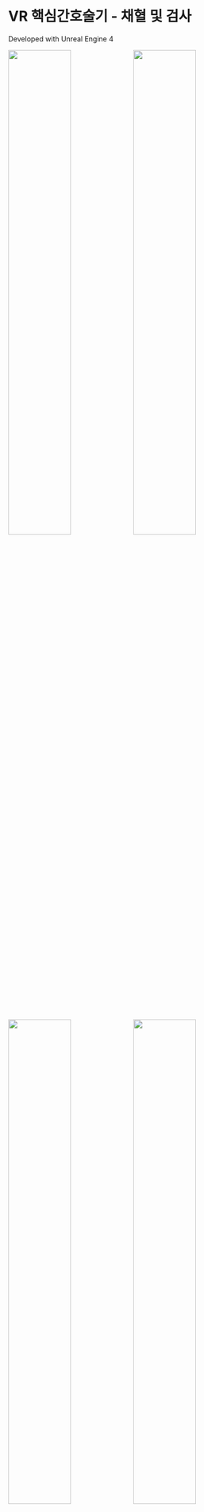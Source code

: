 # VR 핵심간호술기 - 채혈 및 검사

Developed with Unreal Engine 4

<img src="https://user-images.githubusercontent.com/92451281/210620714-b3157cb7-3061-47bc-96f0-5da89ed4fb72.png" width="50%" height="50%"><img src="https://user-images.githubusercontent.com/92451281/210620314-319ded32-1d77-43ab-8d66-5d5f9235869a.png" width="50%" height="50%"><img src="https://user-images.githubusercontent.com/92451281/210620384-b558b844-4b3b-44ff-a4fe-e8ad51175df0.png" width="50%" height="50%"><img src="https://user-images.githubusercontent.com/92451281/210620872-26aa430d-e094-441f-8eca-558dc3e84f53.png" width="50%" height="50%">

### [시연동영상](https://youtu.be/9srFcM9b2T0)

---
<핵심간호술기란?>   
한국간호교육평가원에서 제시한 간호사 직무수행 중 빈도와 중요도가 높은 간호술로서 간호사 양성 교육과정 중에 필수적으로 학습되고 성취되어야 할 기술을 의미합니다.

<채혈 및 검사>   
핵심기본간호술 평가항목 중 채혈 및 검사 컨텐츠를 Unreal Engine 4 로 개발하였습니다.   
Oculus Quest2를 사용하여 VR 컨텐츠로 학습할 수 있습니다.

---
<오류 해결>   

**1. 미 구현한 경고 스크립트 구현(2가지)**
- 채혈이 끝나기 전까지 잡고 있어야 합니다.   
버그 현상 : 채혈이 끝나지 않고 손을 떼면 경고 스크립트가 안뜨는 현상   
수정 방법 : 팔을 떼었을 때 이벤트를 바인딩해서 경고 스크립트를 구현했습니다. (그림 1 참고)   
- 잘못된 각도 입니다. 위쪽에서 삽입해주세요.   
버그 현상 : Tube에 주사기를 다른 각도로 삽입을 시도 했을 때 경고 스크립트가 안뜨는 현상   
수정 방법 : 각도가 틀렸을 때 이벤트를 바인딩해서 경고 스크립트를 구현했습니다. (그림 1 참고)   

![image](https://user-images.githubusercontent.com/92451281/212527603-f6bee934-14fb-4e1c-801b-22d187e37748.png)   
(그림 1)   

**2. 미구현한 Tube와 주사기 각도 체크**   
버그 현상 : 아무 각도에서 모두 Attach(주사기 삽입)가 되는 현상   
수정 방법 : Tube와 주사기를 내적해서 각도를 Tick에서 적당한 각도로 체크했습니다. 각도가 false이면 on wrong angle 이벤트 디스패처를 호출하고, Tube에 Attach 되지 않게 했습니다. (그림 2 참고)   

**3. 미구현한 팔과 주사기 각도 체크**   
버그 현상 : 팔과 주사기가 15도일 때만, Attach를 해서 삽입 해야 하는데, 바로 Attach가 되어버리는 현상   
수정 방법 : 팔과 주사기를 내적해서 각도를 Tick에서 적당한 각도로 체크, 각도가 false이면 주사기가 팔에 Attach 되지 않게 했습니다.(그림 2 참고)   

![image](https://user-images.githubusercontent.com/92451281/212527730-592e3290-4c98-49f7-86af-bead1724e360.png)   
(그림 2)   

**4. Tick에서 Delay 사용했던 부분 없애고, Tube 섞는 부분 재구현 (시간 관계없이 횟수에 따라 카운트)**   
버그 현상 : Tick에서 1초 간격으로 Delay를 사용해서 체크하다보니, 기울이고 가만히 있어도 섞이는 문제가 발생   
수정 방법 : 바닥과 튜브를 내적해서 각도를 Tick에서 적당한 각도로 체크했습니다. (그림 3 참고)   
처음엔, 튜브 섞기 카운트를 Tick에서 구현하다 보니 인티저 값이 한 번만 기울여도 급증하였습니다. 그래서 제가 생각한 방법으로 (그림 4, 5 참고)   
- Tube 내적 값이 -0.7 보다 작거나 같으면 인티저 값 1로 지정(첫 번째 섞임)
- 인티저 값 1이 Ture이고, Tube 내적 값이 -0.7보다 크면 한 번 섞였다는 것을 bool변수로 체크
- 한 번 섞인 것이 True이면, Tube 내적 값이 -0.7보다 작거나 같으면 인티저 값을 2로 지정 (두 번째 섞임)
- 인티저 값 2가 True이고, Tube 내적 값이 -0.7보다 크면 두 번 섞였다는 것을 bool변수로 체크
- 두 번 섞인 것이 True이면, Tube 내적 값이 -0.7보다 작거나 같으면 인티저 값 3으로 지정 (세 번째 섞임)
- 인티저 값이 3이 True이면, 이벤트 디스패처 호출
-> 바닥과 튜브 각도를 체크하여 구현   
![image](https://user-images.githubusercontent.com/92451281/212528004-d93fb2ca-63e5-4c6b-9cbf-1273529f0cb0.png)   
(그림 3)   
![image](https://user-images.githubusercontent.com/92451281/212528012-b5db95f8-ef12-44ee-ad62-7d46d52b9701.png)   
(그림 4)   
![image](https://user-images.githubusercontent.com/92451281/212528017-1516e169-6740-48bc-9971-19a12fc37610.png)   
(그림 5)   

**5. 글러브 박스가 인터랙션 됨**   
버그 현상 : 글러브 박스는 인터랙션 되면 안되고, 글러브만 spawn 해야 하는데, 인터랙션 되는 현상 발생   
수정 방법 : begin play에서 Ready To Interact를 체크했었습니다. 다시 Ready To Interact의 체크를 해제해주었습니다.(그림 6 참고)   
![image](https://user-images.githubusercontent.com/92451281/212528077-3f943c76-d679-4c7b-b3d7-c6a51e8a5a7a.png)   
(그림 6)   

**6. 팔 소독 부분 붉은색 영역 표시가 안됨**   
버그 현상 : 팔을 소독하려면 붉은 색 영역이 표시되어야 하는데, 구현하지 못함   
수정 방법 : 정맥 주사 콘텐츠를 참고하여, 채혈 콘텐츠 레벨에 BrushDataManager를 배치해 주었으며, Gauze Scale과 UVModifier 값을 바꾸고, 팔 소독 파트 스크립트에서 Start Dis Infection Part를 호출해주었습니다.(그림 7, 그림 8 참고)   
![image](https://user-images.githubusercontent.com/92451281/212528150-4a169fed-e31f-4183-b815-718e70ad882c.png)   
(그림 7)   
![image](https://user-images.githubusercontent.com/92451281/212528154-bd4e46b8-f02c-4a62-a286-274f47d8c6ac.png)   
(그림 8)
